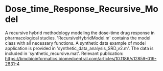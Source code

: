 # Dose_time_Response_Recursive_Model
A recursive hybrid methodology modeling the dose-time drug response in pharmacological studies. 
'RecursiveHybridModel.m' contains the model class with all necessary functions. A synthetic data example of model application is provided in 'synthetic_data_analysis_SRD_v2.m'. The data is included in 'synthetic_recursive.mat'. Relevant publication: https://bmcbioinformatics.biomedcentral.com/articles/10.1186/s12859-019-2831-4
